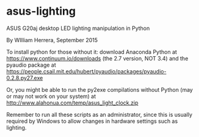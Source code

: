 # asus-lighting
ASUS G20aj desktop LED lighting manipulation in Python

By WIlliam Herrera, September 2015

To install python for those without it: download Anaconda Python at https://www.continuum.io/downloads (the 2.7 version, NOT 3.4) and the pyaudio package at https://people.csail.mit.edu/hubert/pyaudio/packages/pyaudio-0.2.8.py27.exe

Or, you might be able to run the py2exe compilations without Python (may or may not work on your system) at http://www.alahonua.com/temp/asus_light_clock.zip 

Remember to run all these scripts as an administrator, since this is usually required by Windows to allow changes in hardware settings such as lighting.

